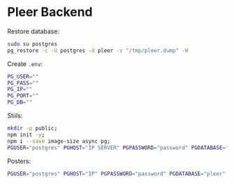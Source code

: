 # Pleer Backend

Restore database:

```bash
sudo su postgres
pg_restore -c -U postgres -d pleer -v "/tmp/pleer.dump" -W
```

Create `.env`:

```bash
PG_USER=""
PG_PASS="" 
PG_IP=""
PG_PORT=""
PG_DB=""
```

Stiils:

```bash
mkdir -p public; 
npm init -y; 
npm i --save image-size async pg; 
PGUSER="postgres" PGHOST="IP SERVER" PGPASSWORD="password" PGDATABASE="pleer" PGPORT=23873 node ./stills.js;
```

Posters:

```bash
PGUSER="postgres" PGHOST="IP" PGPASSWORD="password" PGDATABASE="pleer" PGPORT=23873 node /home/pleer.video/lib/img.js poster;
```
